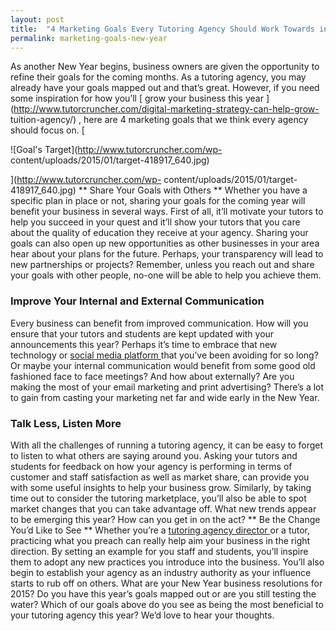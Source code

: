 ```yaml
---
layout: post
title:  "4 Marketing Goals Every Tutoring Agency Should Work Towards in the New Year"
permalink: marketing-goals-new-year
---
```

As another New Year begins, business owners are given the opportunity to
refine their goals for the coming months. As a tutoring agency, you may
already have your goals mapped out and that’s great. However, if you need some
inspiration for how you’ll [ grow your business this year
](http://www.tutorcruncher.com/digital-marketing-strategy-can-help-grow-
tuition-agency/) , here are 4 marketing goals that we think every agency
should focus on. [

![Goal's Target](http://www.tutorcruncher.com/wp-
content/uploads/2015/01/target-418917_640.jpg)

](http://www.tutorcruncher.com/wp-
content/uploads/2015/01/target-418917_640.jpg) ** Share Your Goals with Others
** Whether you have a specific plan in place or not, sharing your goals for
the coming year will benefit your business in several ways. First of all,
it’ll motivate your tutors to help you succeed in your quest and it’ll show
your tutors that you care about the quality of education they receive at your
agency. Sharing your goals can also open up new opportunities as other
businesses in your area hear about your plans for the future. Perhaps, your
transparency will lead to new partnerships or projects? Remember, unless you
reach out and share your goals with other people, no-one will be able to help
you achieve them. 

### Improve Your Internal and External Communication

Every
business can benefit from improved communication. How will you ensure that
your tutors and students are kept updated with your announcements this year?
Perhaps it’s time to embrace that new technology or [ social media platform
](http://www.tutorcruncher.com/make-the-most-social-media/) that you’ve been
avoiding for so long? Or maybe your internal communication would benefit from
some good old fashioned face to face meetings? And how about externally? Are
you making the most of your email marketing and print advertising? There’s a
lot to gain from casting your marketing net far and wide early in the New
Year. 

### Talk Less, Listen More

With all the challenges of running a
tutoring agency, it can be easy to forget to listen to what others are saying
around you. Asking your tutors and students for feedback on how your agency is
performing in terms of customer and staff satisfaction as well as market
share, can provide you with some useful insights to help your business grow.
Similarly, by taking time out to consider the tutoring marketplace, you’ll
also be able to spot market changes that you can take advantage off. What new
trends appear to be emerging this year? How can you get in on the act? ** Be
the Change You’d Like to See ** Whether you’re a [ tutoring agency director
](http://www.tutorcruncher.com/productive-tutoring-agency/) or a tutor,
practicing what you preach can really help aim your business in the right
direction. By setting an example for you staff and students, you’ll inspire
them to adopt any new practices you introduce into the business. You’ll also
begin to establish your agency as an industry authority as your influence
starts to rub off on others. What are your New Year business resolutions for
2015? Do you have this year’s goals mapped out or are you still testing the
water? Which of our goals above do you see as being the most beneficial to
your tutoring agency this year? We’d love to hear your thoughts.
